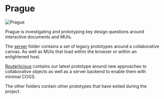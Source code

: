 # Prague

![Prague](http://wallpapers-best.com/uploads/posts/2015-09/18_prague.jpg)

Prague is investigating and prototyping key design questions around interactive documents and MUIs.

The [server](./server) folder contains a set of legacy prototypes around a collaborative canvas. As well as MUIs that load within the browser or within an enlightened host.

[Routerlicious](./routerlicious) contains our latest prototype around new approaches to collaborative objects as well as a server backend to enable them with minimal COGS.

The other folders contain other prototypes that have exited during the project.